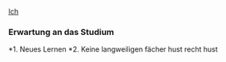 [Ich](./Ich.md)

### Erwartung an das Studium 
*1. Neues Lernen
*2. Keine langweiligen fächer hust recht hust
